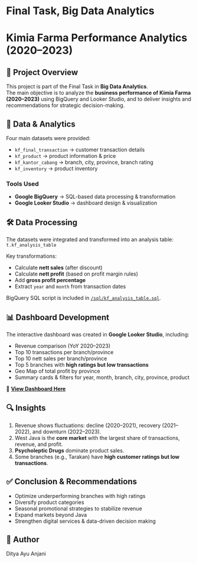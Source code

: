 # Final Task, Big Data Analytics 
# Kimia Farma Performance Analytics (2020–2023)

## 📌 Project Overview
This project is part of the Final Task in **Big Data Analytics**.  
The main objective is to analyze the **business performance of Kimia Farma (2020–2023)** using BigQuery and Looker Studio, and to deliver insights and recommendations for strategic decision-making.  

## 📂 Data & Analytics
Four main datasets were provided:
- `kf_final_transaction` → customer transaction details  
- `kf_product` → product information & price  
- `kf_kantor_cabang` → branch, city, province, branch rating  
- `kf_inventory` → product inventory  

### Tools Used
- **Google BigQuery** → SQL-based data processing & transformation  
- **Google Looker Studio** → dashboard design & visualization  

## 🛠️ Data Processing
The datasets were integrated and transformed into an analysis table:  
`t.kf_analysis_table`  

Key transformations:
- Calculate **nett sales** (after discount)  
- Calculate **nett profit** (based on profit margin rules)  
- Add **gross profit percentage**  
- Extract `year` and `month` from transaction dates  

BigQuery SQL script is included in [`/sql/kf_analysis_table.sql`](sql/kf_analysis_table.sql).  

## 📊 Dashboard Development
The interactive dashboard was created in **Google Looker Studio**, including:
- Revenue comparison (YoY 2020–2023)  
- Top 10 transactions per branch/province  
- Top 10 nett sales per branch/province  
- Top 5 branches with **high ratings but low transactions**  
- Geo Map of total profit by province  
- Summary cards & filters for year, month, branch, city, province, product  

🔗 **[View Dashboard Here]((https://lookerstudio.google.com/reporting/fb012b48-9523-41c8-b85c-aac642aa2017))**  

## 🔍 Insights
1. Revenue shows fluctuations: decline (2020–2021), recovery (2021–2022), and downturn (2022–2023).  
2. West Java is the **core market** with the largest share of transactions, revenue, and profit.  
3. **Psycholeptic Drugs** dominate product sales.  
4. Some branches (e.g., Tarakan) have **high customer ratings but low transactions**.  

## ✅ Conclusion & Recommendations
- Optimize underperforming branches with high ratings  
- Diversify product categories  
- Seasonal promotional strategies to stabilize revenue  
- Expand markets beyond Java  
- Strengthen digital services & data-driven decision making  

## 👤 Author
Ditya Ayu Anjani 

